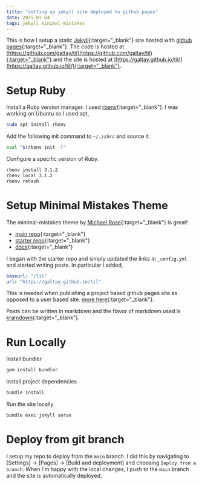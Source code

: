 ```yaml
---
title: "setting up jekyll site deployed to github pages"
date: 2025-01-04
tags: jekyll minimal-mistakes
---
```


This is how I setup a static [Jekyll](https://jekyllrb.com){:target="_blank"}
site hosted with 
[github pages](https://pages.github.com){:target="_blank"}.
The code is hosted at 
[https://github.com/galtay/til](https://github.com/galtay/til){:target="_blank"}
and the site is hosted at 
[https://galtay.github.io/til/](https://galtay.github.io/til/){:target="_blank"}.

# Setup Ruby

Install a Ruby version manager.
I used [rbenv](https://github.com/rbenv/rbenv){:target="_blank"}.
I was working on Ubuntu so I used apt,

```bash
sudo apt install rbenv
```

Add the following init command to `~/.zshrc` and source it.

``` bash
eval "$(rbenv init -)"
```

Configure a specific version of Ruby.

``` bash
rbenv install 3.1.2
rbenv local 3.1.2
rbenv rehash
```

# Setup Minimal Mistakes Theme

The minimal-mistakes theme by [Michael Rose](https://mademistakes.com/){:target="_blank"} is great!

 * [main repo](https://github.com/mmistakes/minimal-mistakes){:target="_blank"}
 * [starter repo](https://github.com/mmistakes/mm-github-pages-starter){:target="_blank"}
 * [docs](https://mmistakes.github.io/minimal-mistakes){:target="_blank"}

I began with the starter repo and simply updated the links in `_config.yml` and started writing posts.
In particular I added,

``` yaml
baseurl: "/til"
url: "https://galtay.github.io/til"
```

This is needed when publishing a project based github pages site as opposed to a user based site.
[more here](https://docs.github.com/en/pages/getting-started-with-github-pages/about-github-pages#types-of-github-pages-sites){:target="_blank"}.

Posts can be written in markdown and the flavor of markdown used is 
[kramdown](https://kramdown.gettalong.org/syntax.html){:target="_blank"}.

# Run Locally

Install bundler

``` bash
gem install bundler
```

Install project dependencies

``` bash
bundle install
```

Run the site locally

``` bash
bundle exec jekyll serve
```

# Deploy from git branch

I setup my repo to deploy from the `main` branch.
I did this by navigating to [Settings] -> [Pages] -> [Build and deployment] and choosing `Deploy from a branch`.
When I'm happy with the local changes, I push to the `main` branch and the site is automatically deployed.
